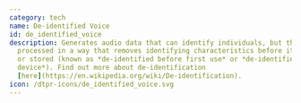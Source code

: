 ```yaml
---
category: tech
name: De-identified Voice
id: de_identified_voice
description: Generates audio data that can identify individuals, but the data is
  processed in a way that removes identifying characteristics before it is used
  or stored (known as *de-identified before first use* or *de-identified on
  device*). Find out more about de-identification
  [here](https://en.wikipedia.org/wiki/De-identification).
icon: /dtpr-icons/de_identified_voice.svg
---
```

